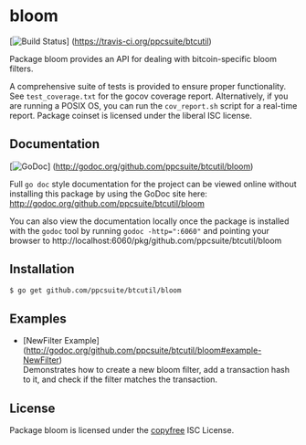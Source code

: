 bloom
=====

[![Build Status](https://travis-ci.org/ppcsuite/btcutil.png?branch=master)]
(https://travis-ci.org/ppcsuite/btcutil)

Package bloom provides an API for dealing with bitcoin-specific bloom filters.

A comprehensive suite of tests is provided to ensure proper functionality.  See
`test_coverage.txt` for the gocov coverage report.  Alternatively, if you are
running a POSIX OS, you can run the `cov_report.sh` script for a real-time
report.  Package coinset is licensed under the liberal ISC license.

## Documentation

[![GoDoc](https://godoc.org/github.com/ppcsuite/btcutil/bloom?status.png)]
(http://godoc.org/github.com/ppcsuite/btcutil/bloom)

Full `go doc` style documentation for the project can be viewed online without
installing this package by using the GoDoc site here:
http://godoc.org/github.com/ppcsuite/btcutil/bloom

You can also view the documentation locally once the package is installed with
the `godoc` tool by running `godoc -http=":6060"` and pointing your browser to
http://localhost:6060/pkg/github.com/ppcsuite/btcutil/bloom

## Installation

```bash
$ go get github.com/ppcsuite/btcutil/bloom
```

## Examples

* [NewFilter Example]
  (http://godoc.org/github.com/ppcsuite/btcutil/bloom#example-NewFilter)  
  Demonstrates how to create a new bloom filter, add a transaction hash to it,
  and check if the filter matches the transaction.

## License

Package bloom is licensed under the [copyfree](http://copyfree.org) ISC
License.
